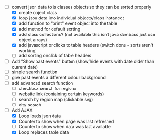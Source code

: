 - [ ] convert json data to js classes objects so they can be sorted properly
  - [x] create object class
  - [x] loop json data into individual objects/class instances
  - [x] add function to "print" event object into the table
  - [x] add method for default sorting
  - [x] add class collections? (not available this isn't java dumbass just use object arrays)
  - [x] add javascript onclicks to table headers (switch done - sorts aren't working)
  - [ ] add sorting onclick of table headers
- [ ] Add "Show past events" button (show/hide events with date older than current date)
- [ ] simple search function
- [ ] give past events a different colour background
- [ ] add advanced search function
  - [ ] checkbox search for regions
  - [ ] website link (containing certain keywords)
  - [ ] search by region map (clickable svg)
  - [ ] city search
- [ ] Add AJAX
  - [x] Loop loads json data
  - [x] Counter to show when page was last refreshed
  - [ ] Counter to show when data was last available
  - [x] Loop replaces table data

